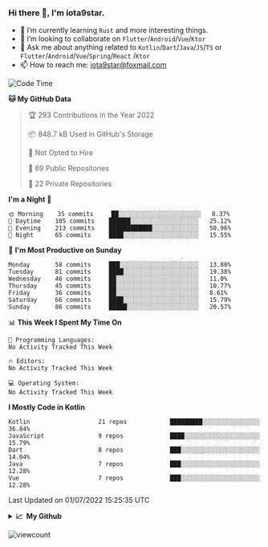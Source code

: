 ### Hi there 👋, I'm iota9star.

- 🌱 I’m currently learning `Rust` and more interesting things.
- 👯 I’m looking to collaborate on `Flutter`/`Android`/`Vue`/`Ktor`
- 💬 Ask me about anything related to `Kotlin`/`Dart`/`Java`/`JS`/`TS` or `Flutter`/`Android`/`Vue`/`Spring`/`React`
  /`Ktor`
- 📫 How to reach me: [iota9star@foxmail.com](iota9star@foxmail.com)



<!--START_SECTION:waka-->
![Code Time](http://img.shields.io/badge/Code%20Time-3%2C088%20hrs%2012%20mins-blue)

**🐱 My GitHub Data** 

> 🏆 293 Contributions in the Year 2022
 > 
> 📦 848.7 kB Used in GitHub's Storage 
 > 
> 🚫 Not Opted to Hire
 > 
> 📜 69 Public Repositories 
 > 
> 🔑 22 Private Repositories  
 > 
**I'm a Night 🦉** 

```text
🌞 Morning    35 commits     ██░░░░░░░░░░░░░░░░░░░░░░░   8.37% 
🌆 Daytime    105 commits    ██████░░░░░░░░░░░░░░░░░░░   25.12% 
🌃 Evening    213 commits    ████████████░░░░░░░░░░░░░   50.96% 
🌙 Night      65 commits     ████░░░░░░░░░░░░░░░░░░░░░   15.55%

```
📅 **I'm Most Productive on Sunday** 

```text
Monday       58 commits     ███░░░░░░░░░░░░░░░░░░░░░░   13.88% 
Tuesday      81 commits     ████░░░░░░░░░░░░░░░░░░░░░   19.38% 
Wednesday    46 commits     ██░░░░░░░░░░░░░░░░░░░░░░░   11.0% 
Thursday     45 commits     ██░░░░░░░░░░░░░░░░░░░░░░░   10.77% 
Friday       36 commits     ██░░░░░░░░░░░░░░░░░░░░░░░   8.61% 
Saturday     66 commits     ████░░░░░░░░░░░░░░░░░░░░░   15.79% 
Sunday       86 commits     █████░░░░░░░░░░░░░░░░░░░░   20.57%

```


📊 **This Week I Spent My Time On** 

```text
💬 Programming Languages: 
No Activity Tracked This Week

🔥 Editors: 
No Activity Tracked This Week

💻 Operating System: 
No Activity Tracked This Week

```

**I Mostly Code in Kotlin** 

```text
Kotlin                   21 repos            █████████░░░░░░░░░░░░░░░░   36.84% 
JavaScript               9 repos             ████░░░░░░░░░░░░░░░░░░░░░   15.79% 
Dart                     8 repos             ███░░░░░░░░░░░░░░░░░░░░░░   14.04% 
Java                     7 repos             ███░░░░░░░░░░░░░░░░░░░░░░   12.28% 
Vue                      7 repos             ███░░░░░░░░░░░░░░░░░░░░░░   12.28%

```



 Last Updated on 01/07/2022 15:25:35 UTC
<!--END_SECTION:waka-->

<details>
  <summary><b>📈&nbsp;&nbsp;My Github</b></summary>
  <br>
  <img src='https://github-profile-trophy.vercel.app/?username=iota9star'>
  <img src='https://bad-apple-github-readme.vercel.app/api?show_bg=1&username=iota9star&hide_title=true'>
  <img src='http://cr-skills-chart-widget.azurewebsites.net/api/api?username=iota9star'>
</details>


![viewcount](https://count.getloli.com/get/@iota9star?theme=rule34)
